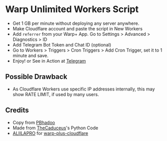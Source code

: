 # Warp Unlimited Workers Script

* Get 1 GB per minute without deploying any server anywhere.
* Make Cloudflare account and paste the script in New Workers
* Add `referrer` from your Warp+ App. Go to Settings > Advanced > Diagnostics > ID
* Add Telegram Bot Token and Chat ID (optional)
* Go to Workers > Triggers > Cron Triggers > Add Cron Trigger, set it to 1 minute and save.
* Enjoy! or See in Action at [Telegram](https://t.me/+HNa-RM-SOLRhYjJh)

## Possible Drawback

* As Cloudflare Workers use specific IP addresses internally, this may show RATE LIMIT, if used by many users.

## Credits

* Copy from [PBhadoo]((https://github.com/PBhadoo/Warp-Unlimited-Workers/)) 
* Made from [TheCaduceus](https://github.com/TheCaduceus/WARP-UNLIMITED-ADVANCED)'s Python Code
* [ALIILAPRO](https://github.com/ALIILAPRO/) for [warp-plus-cloudflare](https://github.com/ALIILAPRO/warp-plus-cloudflare)
